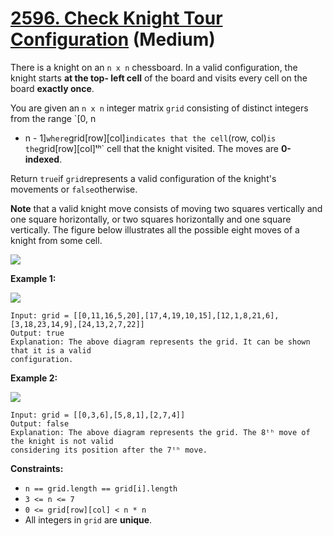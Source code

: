 # [2596. Check Knight Tour Configuration][link] (Medium)

[link]: https://leetcode.com/problems/check-knight-tour-configuration/

There is a knight on an `n x n` chessboard. In a valid configuration, the knight starts **at the top-
left cell** of the board and visits every cell on the board **exactly once**.

You are given an `n x n` integer matrix `grid` consisting of distinct integers from the range `[0, n
* n - 1]` where `grid[row][col]` indicates that the cell `(row, col)` is the `grid[row][col]ᵗʰ` cell
that the knight visited. The moves are **0-indexed**.

Return `true`if `grid`represents a valid configuration of the knight's movements or
`false`otherwise.

**Note** that a valid knight move consists of moving two squares vertically and one square
horizontally, or two squares horizontally and one square vertically. The figure below illustrates
all the possible eight moves of a knight from some cell.

![](https://assets.leetcode.com/uploads/2018/10/12/knight.png)

**Example 1:**

![](https://assets.leetcode.com/uploads/2022/12/28/yetgriddrawio-5.png)

```
Input: grid = [[0,11,16,5,20],[17,4,19,10,15],[12,1,8,21,6],[3,18,23,14,9],[24,13,2,7,22]]
Output: true
Explanation: The above diagram represents the grid. It can be shown that it is a valid
configuration.
```

**Example 2:**

![](https://assets.leetcode.com/uploads/2022/12/28/yetgriddrawio-6.png)

```
Input: grid = [[0,3,6],[5,8,1],[2,7,4]]
Output: false
Explanation: The above diagram represents the grid. The 8ᵗʰ move of the knight is not valid
considering its position after the 7ᵗʰ move.
```

**Constraints:**

- `n == grid.length == grid[i].length`
- `3 <= n <= 7`
- `0 <= grid[row][col] < n * n`
- All integers in `grid` are **unique**.
